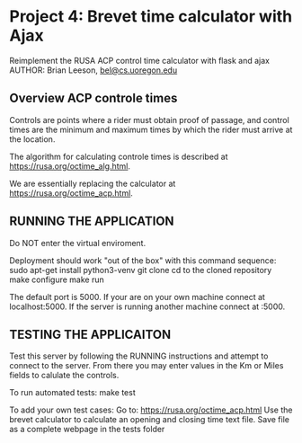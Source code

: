 # Project 4:  Brevet time calculator with Ajax
Reimplement the RUSA ACP control time calculator with flask and ajax
AUTHOR: Brian Leeson, bel@cs.uoregon.edu

## Overview ACP controle times

Controls are points where a rider must obtain proof of passage,
and control times are the minimum and maximum times by which the 
rider must arrive at the location.   

The algorithm for calculating controle times is described at
https://rusa.org/octime_alg.html.

We are essentially replacing the calculator at
https://rusa.org/octime_acp.html.

## RUNNING THE APPLICATION
Do NOT enter the virtual enviroment.

Deployment should work "out of the box" with this command sequence:
	sudo apt-get install python3-venv
	git clone <gitURL>
	cd to the cloned repository
	make configure
	make run

The default port is 5000. If your are on your own machine connect at localhost:5000. 
If the server is running another machine connect at <OtherMachineIP>:5000.
 
## TESTING THE APPLICAITON
Test this server by following the RUNNING instructions and attempt to connect to the server.
From there you may enter values in the Km or Miles fields to calulate the controls.

To run automated tests:
	make test

To add your own test cases:
	Go to: https://rusa.org/octime_acp.html
	Use the brevet calculator to calculate an opening and closing time text file.
	Save file as a complete webpage in the tests folder



